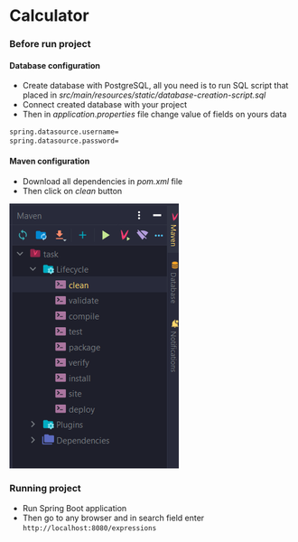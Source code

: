 # Calculator
### Before run project
#### Database configuration
* Create database with PostgreSQL, all you need is to run SQL script
that placed in *src/main/resources/static/database-creation-script.sql*
* Connect created database with your project
* Then in *application.properties* file 
change value of fields on yours data 
```
spring.datasource.username=
spring.datasource.password=
```
#### Maven configuration
* Download all dependencies in *pom.xml* file
* Then click on *clean* button

![img.png](img.png)
### Running project
* Run Spring Boot application
* Then go to any browser and in search field enter 
`http://localhost:8080/expressions`

